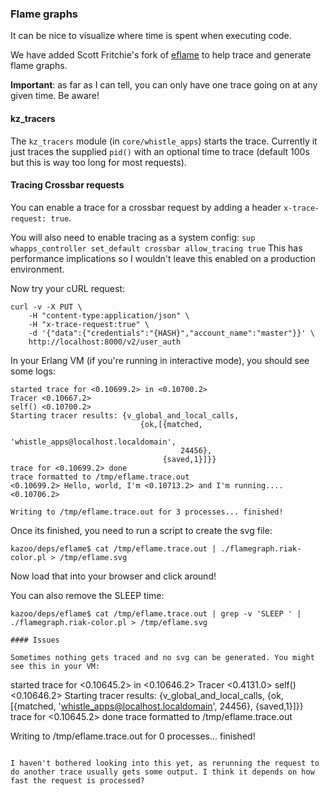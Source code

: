 ### Flame graphs

It can be nice to visualize where time is spent when executing code.

We have added Scott Fritchie's fork of [eflame](https://github.com/slfritchie/eflame) to help trace and generate flame graphs.

**Important**: as far as I can tell, you can only have one trace going on at any given time. Be aware!

#### kz_tracers

The `kz_tracers` module (in `core/whistle_apps`) starts the trace. Currently it just traces the supplied `pid()` with an optional time to trace (default 100s but this is way too long for most requests).

#### Tracing Crossbar requests

You can enable a trace for a crossbar request by adding a header `x-trace-request: true`.

You will also need to enable tracing as a system config: `sup whapps_controller set_default crossbar allow_tracing true` This has performance implications so I wouldn't leave this enabled on a production environment.

Now try your cURL request:

```shell
curl -v -X PUT \
    -H "content-type:application/json" \
    -H "x-trace-request:true" \
    -d '{"data":{"credentials":"{HASH}","account_name":"master"}}' \
    http://localhost:8000/v2/user_auth
```

In your Erlang VM (if you're running in interactive mode), you should see some logs:

```
started trace for <0.10699.2> in <0.10700.2>
Tracer <0.10667.2>
self() <0.10700.2>
Starting tracer results: {v_global_and_local_calls,
                             {ok,[{matched,
                                      'whistle_apps@localhost.localdomain',
                                      24456},
                                  {saved,1}]}}
trace for <0.10699.2> done
trace formatted to /tmp/eflame.trace.out
<0.10699.2> Hello, world, I'm <0.10713.2> and I'm running....
<0.10706.2>

Writing to /tmp/eflame.trace.out for 3 processes... finished!
```

Once its finished, you need to run a script to create the svg file:

```shell
kazoo/deps/eflame$ cat /tmp/eflame.trace.out | ./flamegraph.riak-color.pl > /tmp/eflame.svg
```

Now load that into your browser and click around!

You can also remove the SLEEP time:

```shell
kazoo/deps/eflame$ cat /tmp/eflame.trace.out | grep -v 'SLEEP ' | ./flamegraph.riak-color.pl > /tmp/eflame.svg

#### Issues

Sometimes nothing gets traced and no svg can be generated. You might see this in your VM:

```
started trace for <0.10645.2> in <0.10646.2>
Tracer <0.4131.0>
self() <0.10646.2>
Starting tracer results: {v_global_and_local_calls,
                             {ok,[{matched,
                                      'whistle_apps@localhost.localdomain',
                                      24456},
                                  {saved,1}]}}
trace for <0.10645.2> done
trace formatted to /tmp/eflame.trace.out


Writing to /tmp/eflame.trace.out for 0 processes... finished!
```

I haven't bothered looking into this yet, as rerunning the request to do another trace usually gets some output. I think it depends on how fast the request is processed?
